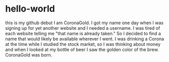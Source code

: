 # hello-world
this is my github debut
I am CoronaGold.  I got my name one day when I was signing up for yet another website and I needed a username.  I was tired of each website telling me "that name is already taken."  So I decided to find a name that would likely be available wherever I went.  I was drinking a Corona at the time while I studied the stock market, so I was thinking about money and when I looked at my bottle of beer I saw the golden color of the brew.  CoronaGold was born.
